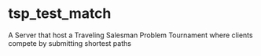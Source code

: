 # tsp_test_match
A Server that host a Traveling Salesman Problem Tournament where clients compete by submitting shortest paths
